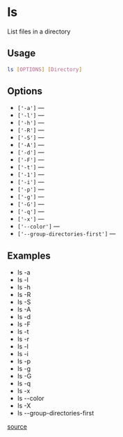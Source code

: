 # ls
List files in a directory

## Usage
```bash
ls [OPTIONS] [Directory]
```

## Options
- `['-a']` — 
- `['-l']` — 
- `['-h']` — 
- `['-R']` — 
- `['-S']` — 
- `['-A']` — 
- `['-d']` — 
- `['-F']` — 
- `['-t']` — 
- `['-1']` — 
- `['-i']` — 
- `['-p']` — 
- `['-g']` — 
- `['-G']` — 
- `['-q']` — 
- `['-x']` — 
- `['--color']` — 
- `['--group-directories-first']` — 

## Examples
- ls -a
- ls -l
- ls -h
- ls -R
- ls -S
- ls -A
- ls -d
- ls -F
- ls -t
- ls -r
- ls -l
- ls -i
- ls -p
- ls -g
- ls -G
- ls -q
- ls -x
- ls --color
- ls -X
- ls --group-directories-first

[source](/home/shadovaine/GitHub/Linux-Command-Library-dev/data/commands/File_Directory_Mgmt/ls.yml)